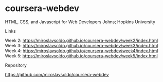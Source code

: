 # coursera-webdev
HTML, CSS, and Javascript for Web Developers Johns; Hopkins University

Links

Week 2: https://miroslavsoldo.github.io/coursera-webdev/week2/index.html
Week 3: https://miroslavsoldo.github.io/coursera-webdev/week3/index.html
Week 4: https://miroslavsoldo.github.io/coursera-webdev/week4/index.html
Week 5: https://miroslavsoldo.github.io/coursera-webdev/week5/index.html

Repository

https://github.com/miroslavsoldo/coursera-webdev
